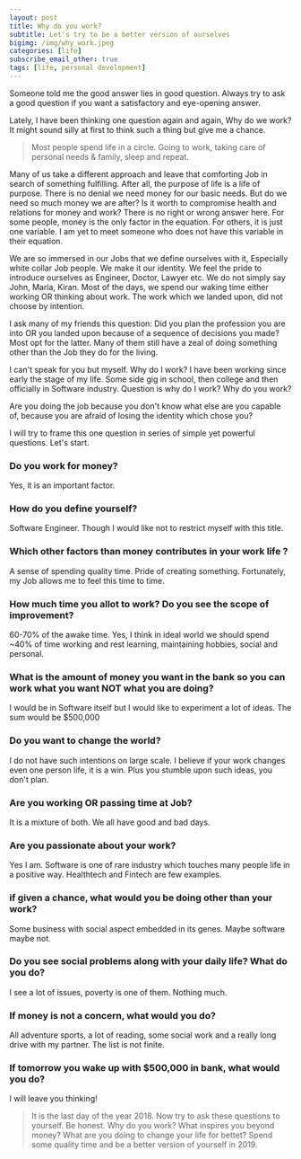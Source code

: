 ```yaml
---
layout: post
title: Why do you work?
subtitle: Let's try to be a better version of ourselves
bigimg: /img/why_work.jpeg
categories: [life]
subscribe_email_other: true
tags: [life, personal development]
---
```


Someone told me the good answer lies in good question. Always try to ask a good question if you want a satisfactory and eye-opening answer. 

Lately, I have been thinking one question again and again, Why do we work? It might sound silly at first to think such a thing but give me a chance.

>Most people spend life in a circle. Going to work, taking care of personal needs & family, sleep and repeat.

Many of us take a different approach and leave that comforting Job in search of something fulfilling. After all, the purpose of life is a life of purpose. There is no denial we need money for our basic needs. But do we need so much money we are after? Is it worth to compromise health and relations for money and work? There is no right or wrong answer here. For some people, money is the only factor in the equation. For others, it is just one variable. I am yet to meet someone who does not have this variable in their equation.

We are so immersed in our Jobs that we define ourselves with it, Especially white collar Job people. We make it our identity. We feel the pride to introduce ourselves as Engineer, Doctor, Lawyer etc. We do not simply say John, Maria, Kiran. Most of the days, we spend our waking time either working OR thinking about work. The work which we landed upon, did not choose by intention. 

I ask many of my friends this question: Did you plan the profession you are into OR you landed upon because of a sequence of decisions you made? Most opt for the latter. Many of them still have a zeal of doing something other than the Job they do for the living. 

I can't speak for you but myself. Why do I work? I have been working since early the stage of my life. Some side gig in school, then college and then officially in Software industry. Question is why do I work? Why do you work?

Are you doing the job because you don't know what else are you capable of, because you are afraid of losing the identity which chose you?

I will try to frame this one question in series of simple yet powerful questions. Let's start.

### Do you work for money?
Yes, it is an important factor. 

### How do you define yourself?
Software Engineer. Though I would like not to restrict myself with this title.

### Which other factors than money contributes in your work life ?
A sense of spending quality time. Pride of creating something. Fortunately, my Job allows me to feel this time to time.

### How much time you allot to work? Do you see the scope of improvement?
60-70% of the awake time. Yes, I think in ideal world we should spend ~40% of time working and rest learning, maintaining hobbies, social and personal.

### What is the amount of money you want in the bank so you can work what you want NOT what you are doing?
I would be in Software itself but I would like to experiment a lot of ideas. The sum would be $500,000

### Do you want to change the world? 
I do not have such intentions on large scale. I believe if your work changes even one person life, it is a win. Plus you stumble upon such ideas, you don't plan.

### Are you working OR passing time at Job?
It is a mixture of both. We all have good and bad days.

### Are you passionate about your work?
Yes I am. Software is one of rare industry which touches many people life in a positive way. Healthtech and Fintech are few examples.

### if given a chance, what would you be doing other than your work?
Some business with social aspect embedded in its genes. Maybe software maybe not.

### Do you see social problems along with your daily life? What do you do?
I see a lot of issues, poverty is one of them. Nothing much. 

### If money is not a concern, what would you do?
All adventure sports, a lot of reading, some social work and a really long drive with my partner. The list is not finite.

### If tomorrow you wake up with $500,000 in bank, what would you do?
I will leave you thinking!

>It is the last day of the year 2018. Now try to ask these questions to yourself. Be honest. Why do you work? What inspires you beyond money? What are you doing to change your life for bettet? Spend some quality time and be a better version of yourself in 2019.





